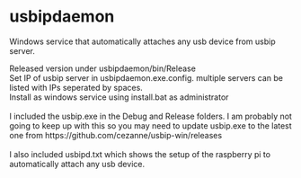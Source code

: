 # usbipdaemon
Windows service that automatically attaches any usb device from usbip server.

<p>
  Released version under usbipdaemon/bin/Release<br/>
  Set IP of usbip server in usbipdaemon.exe.config. multiple servers can be listed with IPs seperated by spaces.<br/>
  Install as windows service using install.bat as administrator<br/>
  <br/>
  I included the usbip.exe in the Debug and Release folders. I am probably not going to keep up with this so you may need to update usbip.exe to the latest one from https://github.com/cezanne/usbip-win/releases<br/>
  <br/>
  I also included usbipd.txt which shows the setup of the raspberry pi to automatically attach any usb device.<br/>
</p>
